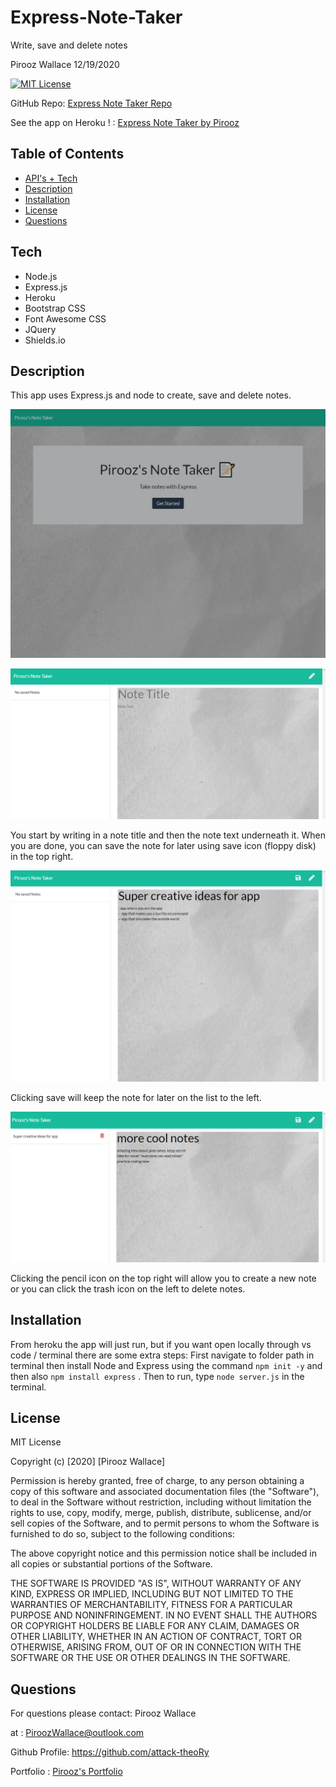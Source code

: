 # Express-Note-Taker
Write, save and delete notes

Pirooz Wallace
12/19/2020

[![MIT License](https://img.shields.io/badge/license-MIT-blue.svg)](#license)

GitHub Repo: [Express Note Taker Repo](https://github.com/attack-theoRy/Express-Note-Taker)

See the app on Heroku ! : [Express Note Taker by Pirooz](https://pirooz-note-taker.herokuapp.com/)



## Table of Contents
* [API's + Tech](#tech)
* [Description](#description)
* [Installation](#installation)
* [License](#license)
* [Questions](#questions)

## Tech
* Node.js
* Express.js
* Heroku
* Bootstrap CSS
* Font Awesome CSS
* JQuery
* Shields.io

## Description

This app uses Express.js and node to create, save and delete notes. 

![Begin](/public/assets/SampleStart.PNG)


![Begin](/public/assets/SampleBlank.PNG)

You start by writing in a note title and then the note text underneath it. When you are done, you can save the note for later using save icon (floppy disk) in the top right.


![SampleNote](/public/assets/sampleNote.PNG)


Clicking save will keep the note for later on the list to the left.

![Note2](/public/assets/sampleNote2.PNG)


Clicking the pencil icon on the top right will allow you to create a new note or you can click the trash icon on the left to delete notes.




## Installation

From heroku the app will just run, but if you want open locally through vs code / terminal there are some extra steps:
First navigate to folder path in terminal then install Node and Express using the command 
``` npm init -y ``` and then also ``` npm install express ``` .  Then to run,  type ``` node server.js ``` in the terminal. 

## License

MIT License

Copyright (c) [2020] [Pirooz Wallace]

Permission is hereby granted, free of charge, to any person obtaining a copy
of this software and associated documentation files (the "Software"), to deal
in the Software without restriction, including without limitation the rights
to use, copy, modify, merge, publish, distribute, sublicense, and/or sell
copies of the Software, and to permit persons to whom the Software is
furnished to do so, subject to the following conditions:

The above copyright notice and this permission notice shall be included in all
copies or substantial portions of the Software.

THE SOFTWARE IS PROVIDED "AS IS", WITHOUT WARRANTY OF ANY KIND, EXPRESS OR
IMPLIED, INCLUDING BUT NOT LIMITED TO THE WARRANTIES OF MERCHANTABILITY,
FITNESS FOR A PARTICULAR PURPOSE AND NONINFRINGEMENT. IN NO EVENT SHALL THE
AUTHORS OR COPYRIGHT HOLDERS BE LIABLE FOR ANY CLAIM, DAMAGES OR OTHER
LIABILITY, WHETHER IN AN ACTION OF CONTRACT, TORT OR OTHERWISE, ARISING FROM,
OUT OF OR IN CONNECTION WITH THE SOFTWARE OR THE USE OR OTHER DEALINGS IN THE
SOFTWARE.

## Questions
For questions please contact: Pirooz Wallace

at : PiroozWallace@outlook.com

Github Profile: https://github.com/attack-theoRy

Portfolio : [Pirooz's Portfolio](https://attack-theory.github.io/Portfolio/)



